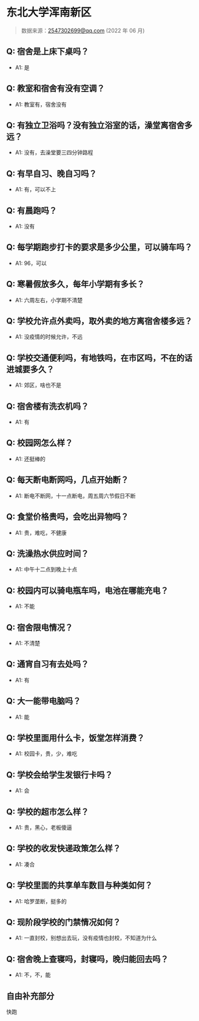 # 东北大学浑南新区

> 数据来源：2547302699@qq.com (2022 年 06 月)

## Q: 宿舍是上床下桌吗？

- A1: 是

## Q: 教室和宿舍有没有空调？

- A1: 教室有，宿舍没有

## Q: 有独立卫浴吗？没有独立浴室的话，澡堂离宿舍多远？

- A1: 没有，去澡堂要三四分钟路程

## Q: 有早自习、晚自习吗？

- A1: 有，可以不上

## Q: 有晨跑吗？

- A1: 没有

## Q: 每学期跑步打卡的要求是多少公里，可以骑车吗？

- A1: 96，可以

## Q: 寒暑假放多久，每年小学期有多长？

- A1: 六周左右，小学期不清楚

## Q: 学校允许点外卖吗，取外卖的地方离宿舍楼多远？

- A1: 没疫情的时候允许，不远

## Q: 学校交通便利吗，有地铁吗，在市区吗，不在的话进城要多久？

- A1: 郊区，啥也不是

## Q: 宿舍楼有洗衣机吗？

- A1: 有

## Q: 校园网怎么样？

- A1: 还挺棒的

## Q: 每天断电断网吗，几点开始断？

- A1: 断电不断网，十一点断电，周五周六节假日不断

## Q: 食堂价格贵吗，会吃出异物吗？

- A1: 贵，难吃，不健康

## Q: 洗澡热水供应时间？

- A1: 中午十二点到晚上十点

## Q: 校园内可以骑电瓶车吗，电池在哪能充电？

- A1: 不能

## Q: 宿舍限电情况？

- A1: 不清楚

## Q: 通宵自习有去处吗？

- A1: 有

## Q: 大一能带电脑吗？

- A1: 能

## Q: 学校里面用什么卡，饭堂怎样消费？

- A1: 校园卡，贵，少，难吃

## Q: 学校会给学生发银行卡吗？

- A1: 会

## Q: 学校的超市怎么样？

- A1: 贵，黑心，老板傻逼

## Q: 学校的收发快递政策怎么样？

- A1: 凑合

## Q: 学校里面的共享单车数目与种类如何？

- A1: 哈罗垄断，挺多的

## Q: 现阶段学校的门禁情况如何？

- A1: 一直封校，别想出去玩，没有疫情也封校，不知道为什么

## Q: 宿舍晚上查寝吗，封寝吗，晚归能回去吗？

- A1: 不，不，能

## 自由补充部分

快跑